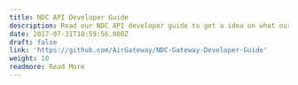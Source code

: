 ```yaml
---
title: NDC API Developer Guide
description: Read our NDC API developer guide to get a idea on what our API can provide.
date: 2017-07-31T10:59:56.000Z
draft: false
link: 'https://github.com/AirGateway/NDC-Gateway-Developer-Guide'
weight: 10
readmore: Read More
---
```


